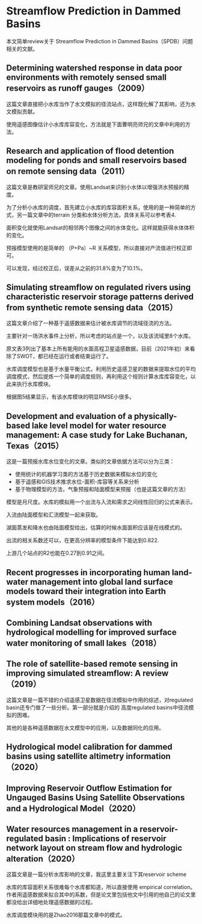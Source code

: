 # Streamflow Prediction in Dammed Basins

本文简单review关于 Streamflow Prediction in Dammed Basins（SPDB）问题相关的文献。

## Determining watershed response in data poor environments with remotely sensed small reservoirs as runoff gauges（2009）

这篇文章直接把小水库当作了水文模拟的径流站点，这样既化解了其影响，还为水文模拟贡献。

使用遥感图像估计小水库库容变化，方法就是下面曹明亮师兄的文章中利用的方法。

## Research and application of flood detention modeling for ponds and small reservoirs based on remote sensing data（2011）

这篇文章是教研室师兄的文章。使用Landsat来识别小水体以增强洪水预报的精度。

为了分析小水库的调度，首先建立小水库的库容面积关系，使用的是一种简单的方式，另一篇文章中的terrain 分类和水体分析方法，具体关系可以参考表4.

面积变化就使用Landsat的相邻两个图像之间的水体变化。这样就能获得水体体积的变化。

预报模型使用的是简单的 （P+Pa）~R 关系模型，所以直接对产流值进行校正即可。

可以发现，经过校正后，误差从之前的31.8%变为了10.1%。

## Simulating streamflow on regulated rivers using characteristic reservoir storage patterns derived from synthetic remote sensing data（2015）

这篇文章介绍了一种基于遥感数据来估计被水库调节的流域径流的方法。

主要针对一场洪水事件上分析，所以考虑的站点是一个，以及该流域里8个水库。

原文表3列出了基本上所有能用的水面高程卫星遥感数据，目前（2021年初）来看除了SWOT，都已经在运行或者结束运行了。

水库调度模型也是基于水量平衡公式，利用历史遥感卫星的数据来提取水位的平均调度模式，然后提炼一个简单的调度规则，再利用这个规则计算水库库容变化，以此来执行水库模块。

根据图5结果显示，有该水库模块的明显RMSE小很多。

## Development and evaluation of a physically-based lake level model for water resource management: A case study for Lake Buchanan, Texas（2015）

这是一篇预报水库水位变化的文章。类似的文章依据方法可以分为三类：

- 使用统计的机器学习类的方法基于历史数据来模拟水位的变化
- 基于遥感和GIS技术推求水位-面积-库容等关系来分析
- 基于物理模型的方法，气象预报和陆面模型来预报（也是这篇文章的方法）

模型是月尺度。水库的模拟用一个出流与入流和需求之间线性回归的公式来表示。

入流由陆面模型和汇流模型一起来获取。

湖面蒸发和降水也由陆面模型给出，估算的时候水面面积应该是在线模式的。

出流的相关系数还可以，在更高分辨率的模型条件下能达到0.822.

上游几个站点的R2也能在0.27到0.91之间。

## Recent progresses in incorporating human land-water management into global land surface models toward their integration into Earth system models（2016）



## Combining Landsat observations with hydrological modelling for improved surface water monitoring of small lakes（2018）


## The role of satellite-based remote sensing in improving simulated streamflow: A review（2019）

这篇文章是一篇不错的介绍遥感卫星数据在径流模拟中作用的综述，对regulated basin还专门做了一些分析。第一部分就是介绍的 高度regulated basins中径流模拟的困难。

其他的是各种遥感数据在水文模型中的应用，以及数据同化的应用。

## Hydrological model calibration for dammed basins using satellite altimetry information（2020）


## Improving Reservoir Outflow Estimation for Ungauged Basins Using Satellite Observations and a Hydrological Model（2020）


## Water resources management in a reservoir-regulated basin : Implications of reservoir network layout on stream flow and hydrologic alteration（2020）

这篇文章是一篇分析水库影响的文章，我这里主要关注下其reservoir scheme

水库的库容面积关系很难每个水库都知道，所以直接使用 empirical correlation。作者用遥感数据来拟合其中的系数，但是论文里包括他文中引用的他自己的论文里都没给出详细地处理遥感数据的过程。

水库调度模块用的是Zhao2016那篇文章中的模式。
